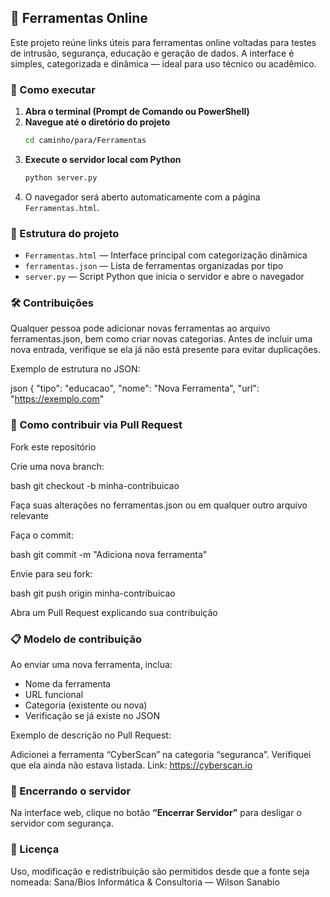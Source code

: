 ## 📌 Ferramentas Online

Este projeto reúne links úteis para ferramentas online voltadas para testes de intrusão, segurança, educação e geração de dados. A interface é simples, categorizada e dinâmica — ideal para uso técnico ou acadêmico.

### 🚀 Como executar

1. **Abra o terminal (Prompt de Comando ou PowerShell)**  
2. **Navegue até o diretório do projeto**  
   ```bash
   cd caminho/para/Ferramentas
   ```
3. **Execute o servidor local com Python**  
   ```bash
   python server.py
   ```
4. O navegador será aberto automaticamente com a página `Ferramentas.html`.

### 📂 Estrutura do projeto

- `Ferramentas.html` — Interface principal com categorização dinâmica
- `ferramentas.json` — Lista de ferramentas organizadas por tipo
- `server.py` — Script Python que inicia o servidor e abre o navegador

### 🛠 Contribuições

Qualquer pessoa pode adicionar novas ferramentas ao arquivo ferramentas.json, bem como criar novas categorias. Antes de incluir uma nova entrada, verifique se ela já não está presente para evitar duplicações.

Exemplo de estrutura no JSON:

json
{
  "tipo": "educacao",
  "nome": "Nova Ferramenta",
  "url": "https://exemplo.com"

### 🔄 Como contribuir via Pull Request

Fork este repositório

Crie uma nova branch:

bash
git checkout -b minha-contribuicao

Faça suas alterações no ferramentas.json ou em qualquer outro arquivo relevante

Faça o commit:

bash
git commit -m "Adiciona nova ferramenta"

Envie para seu fork:

bash
git push origin minha-contribuicao

Abra um Pull Request explicando sua contribuição

### 📋 Modelo de contribuição

Ao enviar uma nova ferramenta, inclua:

* Nome da ferramenta
* URL funcional
* Categoria (existente ou nova)
* Verificação se já existe no JSON

Exemplo de descrição no Pull Request:

Adicionei a ferramenta “CyberScan” na categoria “seguranca”. Verifiquei que ela ainda não estava listada. Link: https://cyberscan.io

### 🛑 Encerrando o servidor

Na interface web, clique no botão **“Encerrar Servidor”** para desligar o servidor com segurança.

### 📄 Licença

Uso, modificação e redistribuição são permitidos desde que a fonte seja nomeada:
Sana/Bios Informática & Consultoria — Wilson Sanabio

